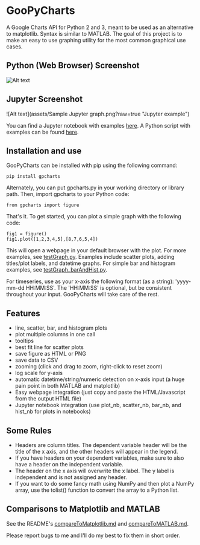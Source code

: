 # GooPyCharts
A Google Charts API for Python 2 and 3, meant to be used as an alternative to matplotlib. Syntax is similar to MATLAB. The goal of this project is to make an easy to use graphing utility for the most common graphical use cases.

## Python (Web Browser) Screenshot

![Alt text](assets/testGraphOutput.JPG?raw=true "Python example")

## Jupyter Screenshot

![Alt text](assets/Sample Jupyter graph.png?raw=true "Jupyter example")

You can find a Jupyter notebook with examples [here](https://nbviewer.jupyter.org/github/Dfenestrator/GooPyCharts/blob/master/examples/gpcharts%20test.ipynb). A Python script with examples can be found [here](examples/testGraph.py).

## Installation and use
GooPyCharts can be installed with pip using the following command:

```
pip install gpcharts
```

Alternately, you can put gpcharts.py in your working directory or library path. Then, import gpcharts to your Python code:

```
from gpcharts import figure
```

That's it. To get started, you can plot a simple graph with the following code:

```
fig1 = figure()
fig1.plot([1,2,3,4,5],[8,7,6,5,4])
```

This will open a webpage in your default browser with the plot. For more examples, see [testGraph.py](examples/testGraph.py). Examples include scatter plots, adding titles/plot labels, and datetime graphs. For simple bar and histogram examples, see [testGraph_barAndHist.py](examples/testGraph_barAndHist.py).

For timeseries, use as your x-axis the following format (as a string): 'yyyy-mm-dd HH:MM:SS'. The 'HH:MM:SS' is optional, but be consistent throughout your input. GooPyCharts will take care of the rest.

## Features
- line, scatter, bar, and histogram plots
- plot multiple columns in one call
- tooltips
- best fit line for scatter plots
- save figure as HTML or PNG
- save data to CSV
- zooming (click and drag to zoom, right-click to reset zoom)
- log scale for y-axis
- automatic datetime/string/numeric detection on x-axis input (a huge pain point in both MATLAB and matplotlib)
- Easy webpage integration (just copy and paste the HTML/Javascript from the output HTML file)
- Jupyter notebook integration (use plot_nb, scatter_nb, bar_nb, and hist_nb for plots in notebooks)

## Some Rules
- Headers are column titles. The dependent variable header will be the title of the x axis, and the other headers will appear in the legend.
- If you have headers on your dependent variables, make sure to also have a header on the independent variable.
- The header on the x axis will overwrite the x label. The y label is independent and is not assigned any header.
- If you want to do some fancy math using NumPy and then plot a NumPy array, use the tolist() function to convert the array to a Python list.

## Comparisons to Matplotlib and MATLAB
See the README's [compareToMatplotlib.md](assets/compareToMatplotlib.md) and [compareToMATLAB.md](assets/compareToMATLAB.md).

Please report bugs to me and I'll do my best to fix them in short order.
